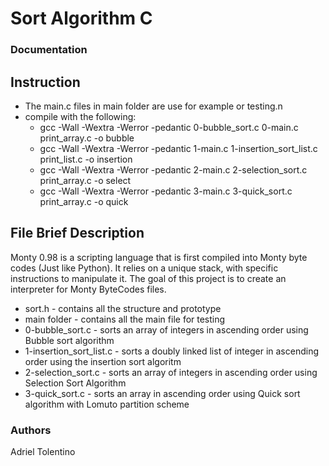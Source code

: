 # Sort Algorithm C

### Documentation

## Instruction
- The main.c files in main folder are use for example or testing.n
- compile with the following:
  - gcc -Wall -Wextra -Werror -pedantic 0-bubble_sort.c 0-main.c print_array.c -o bubble
  - gcc -Wall -Wextra -Werror -pedantic 1-main.c 1-insertion_sort_list.c print_list.c -o insertion
  - gcc -Wall -Wextra -Werror -pedantic 2-main.c 2-selection_sort.c print_array.c -o select
  - gcc -Wall -Wextra -Werror -pedantic 3-main.c 3-quick_sort.c print_array.c -o quick

## File Brief Description
Monty 0.98 is a scripting language that is first compiled into Monty byte codes (Just like Python). It relies on a unique stack, with specific instructions to manipulate it. The goal of this project is to create an interpreter for Monty ByteCodes files.

- sort.h - contains all the structure and prototype
- main folder - contains all the main file for testing
- 0-bubble_sort.c - sorts an array of integers in ascending order using Bubble sort algorithm
- 1-insertion_sort_list.c - sorts a doubly linked list of integer in ascending order using the insertion sort algoritm
- 2-selection_sort.c - sorts an array of integers in ascending order using Selection Sort Algorithm
- 3-quick_sort.c - sorts an array in ascending order using Quick sort algorithm with Lomuto partition scheme

### Authors
Adriel Tolentino
